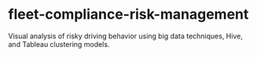 # fleet-compliance-risk-management
Visual analysis of risky driving behavior using big data techniques, Hive, and Tableau clustering models.
